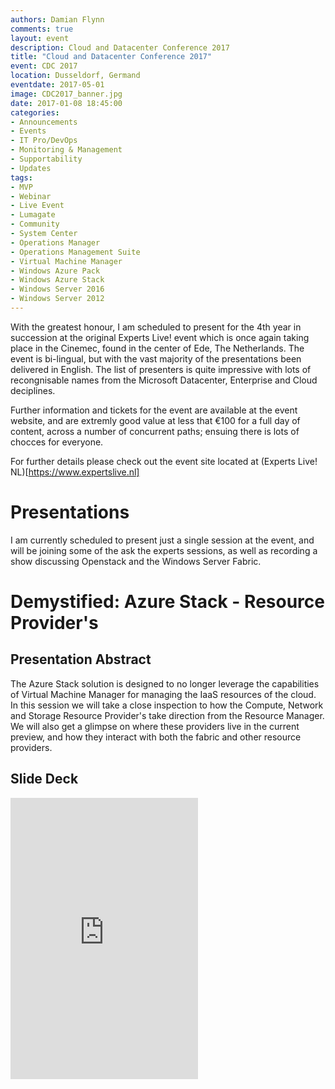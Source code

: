 ```yaml
---
authors: Damian Flynn
comments: true
layout: event
description: Cloud and Datacenter Conference 2017
title: "Cloud and Datacenter Conference 2017"
event: CDC 2017
location: Dusseldorf, Germand
eventdate: 2017-05-01
image: CDC2017_banner.jpg
date: 2017-01-08 18:45:00
categories:
- Announcements
- Events
- IT Pro/DevOps
- Monitoring & Management
- Supportability
- Updates
tags:
- MVP
- Webinar
- Live Event
- Lumagate
- Community
- System Center
- Operations Manager
- Operations Management Suite
- Virtual Machine Manager
- Windows Azure Pack
- Windows Azure Stack
- Windows Server 2016
- Windows Server 2012
---
```




<!--excerpt.start-->With the greatest honour, I am scheduled to present for the 4th year in succession at the original Experts Live! event which is once again taking place in the Cinemec, found in the center of Ede, The Netherlands.<!--excerpt.end--> The event is bi-lingual, but with the vast majority of the presentations been delivered in English. The list of presenters is quite impressive with lots of recongnisable names from the Microsoft Datacenter, Enterprise and Cloud deciplines.

Further information and tickets for the event are available at the event website, and are extremly good value at less that €100 for a full day of content, across a number of concurrent paths; ensuing there is lots of chocces for everyone.

For further details please check out the event site located at (Experts Live! NL)[https://www.expertslive.nl]

# Presentations
I am currently scheduled to present just a single session at the event, and will be joining some of the ask the experts sessions, as well as recording a show discussing Openstack and the Windows Server Fabric.


# Demystified: Azure Stack -  Resource Provider's
## Presentation Abstract

The Azure Stack solution is designed to no longer leverage the capabilities of Virtual Machine Manager for managing the IaaS resources of the cloud. In this session we will take a close inspection to how the Compute, Network and Storage Resource Provider's take direction from the Resource Manager. We will also get a glimpse on where these providers live in the current preview, and how they interact with both the fabric and other resource providers.

## Slide Deck

<iframe src='https://onedrive.live.com/embed?cid=BD3EF2B8303CD835&resid=BD3EF2B8303CD835%21236414&authkey=AKd_ymIK5zB3u9Q&em=2&wdAr=1.7777777777777777' class="clearfix col_full" height="450" frameborder='0' scrolling="no"></iframe>

